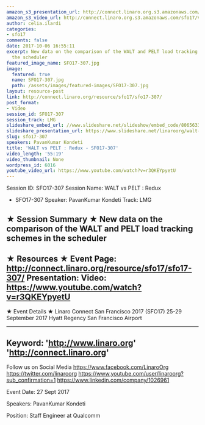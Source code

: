 ```yaml
---
amazon_s3_presentation_url: http://connect.linaro.org.s3.amazonaws.com/sfo17/Presentations/SFO17-307%20WALT%20vs%20PELT.pdf
amazon_s3_video_url: http://connect.linaro.org.s3.amazonaws.com/sfo17/Videos/SFO17-307%20-%20WALT%20vs%20PELT%20%20%20Redux.mp4
author: celia.ilardi
categories:
- sfo17
comments: false
date: 2017-10-06 16:55:11
excerpt: New data on the comparison of the WALT and PELT load tracking schemes in
  the scheduler
featured_image_name: SFO17-307.jpg
image:
  featured: true
  name: SFO17-307.jpg
  path: /assets/images/featured-images/SFO17-307.jpg
layout: resource-post
link: http://connect.linaro.org/resource/sfo17/sfo17-307/
post_format:
- Video
session_id: SFO17-307
session_track: LMG
slideshare_embed_url: //www.slideshare.net/slideshow/embed_code/80656330
slideshare_presentation_url: https://www.slideshare.net/linaroorg/walt-vs-pelt-redux-sfo17307
slug: sfo17-307
speakers: PavanKumar Kondeti
title: 'WALT vs PELT : Redux - SFO17-307'
video_length: '55:19'
video_thumbnail: None
wordpress_id: 6016
youtube_video_url: https://www.youtube.com/watch?v=r3QKEYpyetU
---
```


Session ID: SFO17-307
Session Name: WALT vs PELT : Redux
- SFO17-307
Speaker: PavanKumar Kondeti
Track: LMG

★ Session Summary ★
New data on the comparison of the WALT and PELT load tracking schemes in the scheduler
---------------------------------------------------
★ Resources ★
Event Page: http://connect.linaro.org/resource/sfo17/sfo17-307/
Presentation:
Video: https://www.youtube.com/watch?v=r3QKEYpyetU
---------------------------------------------------

★ Event Details ★
Linaro Connect San Francisco 2017 (SFO17)
25-29 September 2017
Hyatt Regency San Francisco Airport

---------------------------------------------------
Keyword:
'http://www.linaro.org'
'http://connect.linaro.org'
---------------------------------------------------
Follow us on Social Media
https://www.facebook.com/LinaroOrg
https://twitter.com/linaroorg
https://www.youtube.com/user/linaroorg?sub_confirmation=1
https://www.linkedin.com/company/1026961

Event Date: 27 Sept 2017

Speakers: PavanKumar Kondeti

Position: Staff Engineer at Qualcomm